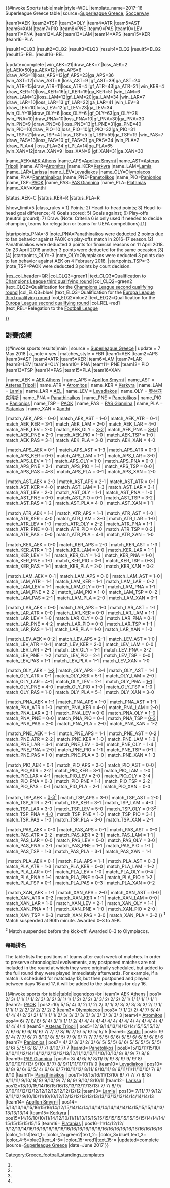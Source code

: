 <noinclude></noinclude>  </noinclude>{{\#invoke:Sports
table|main|style=WDL |template_name=2017–18 Superleague Greece table
|source=[Superleague
Greece](http://superleaguegreece.net/en/scoreboard/2017-2018-superleague-70),
[Soccerway](https://int.soccerway.com/national/greece/super-league/20172018/regular-season/r42568/)

|team1=AEK |team2=TSP |team3=OLY |team4=ATR |team5=AST |team6=XAN
|team7=PIO |team8=PNE |team9=PAS |team10=LEV |team11=PNA |team12=LAR
|team13=LAM |team14=APS |team15=KER |team16=PLA

|result1=CLQ3 |result2=CLQ2 |result3=ELQ3 |result4=ELQ2 |result5=ELQ2
|result15=REL |result16=REL

|update=complete |win_AEK=21|draw_AEK=7 |loss_AEK=2
|gf_AEK=50|ga_AEK=12 |win_APS=6
|draw_APS=11|loss_APS=13|gf_APS=23|ga_APS=36
|win_AST=12|draw_AST=9 |loss_AST=9 |gf_AST=39|ga_AST=24
|win_ATR=15|draw_ATR=11|loss_ATR=4 |gf_ATR=43|ga_ATR=21 |win_KER=4
|draw_KER=10|loss_KER=16|gf_KER=19|ga_KER=51 |win_LAM=6
|draw_LAM=12|loss_LAM=12|gf_LAM=20|ga_LAM=34 |win_LAR=7
|draw_LAR=10|loss_LAR=13|gf_LAR=22|ga_LAR=41 |win_LEV=8
|draw_LEV=10|loss_LEV=12|gf_LEV=23|ga_LEV=34
|win_OLY=18|draw_OLY=6 |loss_OLY=6 |gf_OLY=63|ga_OLY=28
|win_PNA=10|draw_PNA=10|loss_PNA=10|gf_PNA=30|ga_PNA=30 |win_PNE=9
|draw_PNE=8 |loss_PNE=13|gf_PNE=31|ga_PNE=40
|win_PIO=10|draw_PIO=10|loss_PIO=10|gf_PIO=32|ga_PIO=31
|win_TSP=21|draw_TSP=4 |loss_TSP=5 |gf_TSP=59|ga_TSP=19 |win_PAS=7
|draw_PAS=13|loss_PAS=10|gf_PAS=31|ga_PAS=34 |win_PLA=2
|draw_PLA=4 |loss_PLA=24|gf_PLA=14|ga_PLA=65
|win_XAN=12|draw_XAN=9 |loss_XAN=9 |gf_XAN=31|ga_XAN=30

|name_AEK=[AEK
Athens](https://zh.wikipedia.org/wiki/AEK_Athens_F.C. "wikilink")
|name_APS=[Apollon
Smyrni](https://zh.wikipedia.org/wiki/Apollon_Smyrni_F.C. "wikilink")
|name_AST=[Asteras
Tripoli](https://zh.wikipedia.org/wiki/Asteras_Tripoli_F.C. "wikilink")
|name_ATR=[Atromitos](https://zh.wikipedia.org/wiki/Atromitos_F.C. "wikilink")
|name_KER=[Kerkyra](https://zh.wikipedia.org/wiki/PAE_Kerkyra "wikilink")
|name_LAM=[Lamia](https://zh.wikipedia.org/wiki/Lamia_F.C. "wikilink")
|name_LAR=[Larissa](https://zh.wikipedia.org/wiki/Athlitiki_Enosi_Larissa_F.C. "wikilink")
|name_LEV=[Levadiakos](https://zh.wikipedia.org/wiki/Levadiakos_F.C. "wikilink")
|name_OLY=[Olympiacos](https://zh.wikipedia.org/wiki/Olympiacos_F.C. "wikilink")
|name_PNA=[Panathinaikos](https://zh.wikipedia.org/wiki/Panathinaikos_F.C. "wikilink")
|name_PNE=[Panetolikos](https://zh.wikipedia.org/wiki/Panetolikos_F.C. "wikilink")
|name_PIO=[Panionios](https://zh.wikipedia.org/wiki/Panionios_F.C. "wikilink")
|name_TSP=[PAOK](https://zh.wikipedia.org/wiki/PAOK_FC "wikilink")
|name_PAS=[PAS
Giannina](https://zh.wikipedia.org/wiki/PAS_Giannina_F.C. "wikilink")
|name_PLA=[Platanias](https://zh.wikipedia.org/wiki/Platanias_F.C. "wikilink")
|name_XAN=[Xanthi](https://zh.wikipedia.org/wiki/Xanthi_F.C. "wikilink")

|status_AEK=C |status_KER=R |status_PLA=R

|show_limit=5 |class_rules = 1) Points; 2) Head-to-head points; 3)
Head-to-head goal difference; 4) Goals scored; 5) Goals against; 6)
Play-offs (neutral ground); 7) Draw.
(Note: Criteria 6 is only used if needed to decide champion, teams for
relegation or teams for UEFA competitions).\[1\]

|startpoints_PNA=-8 |note_PNA=Panathinaikos were deducted 2 points due
to fan behavior against PAOK on play-offs match in 2016–17
season.\[2\]
Panathinaikos were deducted 3 points for financial reasons on 11 April
2018. On 23 April 2018 another 3 points were deducted for the same
occasion.\[3\]\[4\] |startpoints_OLY=-3 |note_OLY=Olympiakos were
deducted 3 points due to fan behavior against AEK on 4 February 2018.
|startpoints_TSP=-3 |note_TSP=PAOK were deducted 3 points by court
decision.

|res_col_header=QR |col_CLQ3=green1 |text_CLQ3=Qualification to
[Champions League third qualifying
round](https://zh.wikipedia.org/wiki/2018–19_UEFA_Champions_League#Third_qualifying_round "wikilink")
|col_CLQ2=green2 |text_CLQ2=Qualification for the [Champions League
second qualifying
round](https://zh.wikipedia.org/wiki/2018–19_UEFA_Champions_League#Second_qualifying_round "wikilink")
|col_ELQ3=blue1 |text_ELQ3=Qualification for the [Europa League third
qualifying
round](https://zh.wikipedia.org/wiki/2018–19_UEFA_Europa_League#Third_qualifying_round "wikilink")
|col_ELQ2=blue2 |text_ELQ2=Qualification for the [Europa League second
qualifying
round](https://zh.wikipedia.org/wiki/2018–19_UEFA_Europa_League#Second_qualifying_round "wikilink")
|col_REL=red1 |text_REL=Relegation to the [Football
League](https://zh.wikipedia.org/wiki/2018–19_Football_League_\(Greece\) "wikilink")

}}<noinclude>  </noinclude>

## 對賽成績

{{\#invoke:sports results|main | source = [Superleague
Greece](http://www.superleaguegreece.net/en/schedule/2017-2018-16) |
update = 7 May 2018 | a_note = yes | matches_style = FBR |team1=AEK
|team2=APS |team3=AST |team4=ATR |team5=KER |team6=LAM |team7=LAR
|team8=LEV |team9=OLY |team10= PNA |team11= PNE |team12= PIO |team13=TSP
|team14=PAS |team15=PLA |team16=XAN

| name_AEK = [AEK
Athens](https://zh.wikipedia.org/wiki/AEK雅典 "wikilink") | name_APS
= [Apollon
Smyrni](https://zh.wikipedia.org/wiki/Apollon_Smyrni_F.C. "wikilink") |
name_AST = [Asteras
Tripoli](https://zh.wikipedia.org/wiki/Asteras_Tripoli_F.C. "wikilink")
| name_ATR =
[Atromitos](https://zh.wikipedia.org/wiki/Atromitos_F.C. "wikilink") |
name_KER =
[Kerkyra](https://zh.wikipedia.org/wiki/PAE_Kerkyra "wikilink") |
name_LAM = [Lamia](https://zh.wikipedia.org/wiki/Lamia_F.C. "wikilink")
| name_LAR =
[AEL](https://zh.wikipedia.org/wiki/Athlitiki_Enosi_Larissa_F.C. "wikilink")
| name_LEV =
[Levadiakos](https://zh.wikipedia.org/wiki/Levadiakos_F.C. "wikilink") |
name_OLY =
[奧林匹克科斯](https://zh.wikipedia.org/wiki/奧林匹克科斯足球俱樂部 "wikilink")
| name_PNA =
[Panathinaikos](https://zh.wikipedia.org/wiki/Panathinaikos_F.C. "wikilink")
| name_PNE =
[Panetolikos](https://zh.wikipedia.org/wiki/Panetolikos_F.C. "wikilink")
| name_PIO =
[Panionios](https://zh.wikipedia.org/wiki/Panionios_G.S.S. "wikilink") |
name_TSP = [PAOK](https://zh.wikipedia.org/wiki/PAOK_FC "wikilink") |
name_PAS = [PAS
Giannina](https://zh.wikipedia.org/wiki/PAS_Giannina_F.C. "wikilink") |
name_PLA =
[Platanias](https://zh.wikipedia.org/wiki/Platanias_F.C. "wikilink") |
name_XAN =
[Xanthi](https://zh.wikipedia.org/wiki/Xanthi_F.C. "wikilink")

| match_AEK_APS = 0–0 | match_AEK_AST = 1–0 | match_AEK_ATR = 0–1
| match_AEK_KER = 3–1 | match_AEK_LAM = 2–0 | match_AEK_LAR = 4–0
| match_AEK_LEV = 2-0 | match_AEK_OLY =
[3-2](https://zh.wikipedia.org/wiki/Olympiacos–A.E.K._rivalry "wikilink")
| match_AEK_PNA =
[3–0](https://zh.wikipedia.org/wiki/A.E.K.–Panathinaikos_rivalry "wikilink")
| match_AEK_PNE = 2–0 | match_AEK_PIO = 1–0 | match_AEK_TSP =
[1–0](https://zh.wikipedia.org/wiki/Double-headed_eagles_derby "wikilink")
| match_AEK_PAS = 3-1 | match_AEK_PLA = 3-0 | match_AEK_XAN = 4-0

| match_APS_AEK = 0-1 | match_APS_AST = 1-3 | match_APS_ATR = 0-3
| match_APS_KER = 0-0 | match_APS_LAM = 1-1 | match_APS_LAR = 3-0
| match_APS_LEV = 1-1 | match_APS_OLY = 1-0 | match_APS_PNA = 0-0
| match_APS_PNE = 2-1 | match_APS_PIO = 1–1 | match_APS_TSP = 0-0
| match_APS_PAS = 4–3 | match_APS_PLA = 0–1 | match_APS_XAN = 2-0

| match_AST_AEK = 2-0 | match_AST_APS = 2-1 | match_AST_ATR = 0-1
| match_AST_KER = 4–0 | match_AST_LAM = 1–3 | match_AST_LAR = 3-1
| match_AST_LEV = 2-0 | match_AST_OLY = 1-1 | match_AST_PNA = 1-0
| match_AST_PNE = 0-0 | match_AST_PIO = 0-1 | match_AST_TSP = 3-2
| match_AST_PAS = 1–2 | match_AST_PLA = 4-0 | match_AST_XAN = 1-1

| match_ATR_AEK = 1–1 | match_ATR_APS = 1–1 | match_ATR_AST = 1-0
| match_ATR_KER = 4-0 | match_ATR_LAM = 3–0 | match_ATR_LAR = 1-0
| match_ATR_LEV = 1-0 | match_ATR_OLY = 2–2 | match_ATR_PNA = 1-1
| match_ATR_PNE = 0-1 | match_ATR_PIO = 0–0 | match_ATR_TSP = 0-2
| match_ATR_PAS = 0–0 | match_ATR_PLA = 4-1 | match_ATR_XAN = 1-0

| match_KER_AEK = 0-0 | match_KER_APS = 2-0 | match_KER_AST = 1-3
| match_KER_ATR = 1–3 | match_KER_LAM = 0-0 | match_KER_LAR = 1–1
| match_KER_LEV = 1-1 | match_KER_OLY = 1-3 | match_KER_PNA = 1-0
| match_KER_PNE = 1-0 | match_KER_PIO = 0–1 | match_KER_TSP = 0–3
| match_KER_PAS = 1-1 | match_KER_PLA = 2-0 | match_KER_XAN = 0-2

| match_LAM_AEK = 0–1 | match_LAM_APS = 0-0 | match_LAM_AST = 1-0
| match_LAM_ATR = 1-1 | match_LAM_KER = 1-1 | match_LAM_LAR = 0-2
| match_LAM_LEV = 1-1 | match_LAM_OLY = 0−1 | match_LAM_PNA = 1-1
| match_LAM_PNE = 2–2 | match_LAM_PIO = 1-0 | match_LAM_TSP = 0−2
| match_LAM_PAS = 2-1 | match_LAM_PLA = 2-0 | match_LAM_XAN = 0–1

| match_LAR_AEK = 0–0 | match_LAR_APS = 1-0 | match_LAR_AST = 1-1
| match_LAR_ATR = 0–0 | match_LAR_KER = 0-0 | match_LAR_LAM = 1-1
| match_LAR_LEV = 1–0 | match_LAR_OLY = 0–3 | match_LAR_PNA = 0-1
| match_LAR_PNE = 4-2 | match_LAR_PIO = 0-0 | match_LAR_TSP = 1–1
| match_LAR_PAS = 1–1 | match_LAR_PLA = 1–0 | match_LAR_XAN = 1-0

| match_LEV_AEK = 0–2 | match_LEV_APS = 2-1 | match_LEV_AST = 1-0
| match_LEV_ATR = 0-1 | match_LEV_KER = 2-0 | match_LEV_LAM = 0-0
| match_LEV_LAR = 2–1 | match_LEV_OLY = 1-1 | match_LEV_PNA = 3-2
| match_LEV_PNE = 1-2 | match_LEV_PIO = 2-1 | match_LEV_TSP = 0–0
| match_LEV_PAS = 1-1 | match_LEV_PLA = 1–1 | match_LEV_XAN = 1-0

| match_OLY_AEK =
[1–2](https://zh.wikipedia.org/wiki/Olympiacos–A.E.K._rivalry "wikilink")
| match_OLY_APS = 3–1 | match_OLY_AST = 1-1 | match_OLY_ATR = 0-1
| match_OLY_KER = 5-1 | match_OLY_LAM = 2–0 | match_OLY_LAR = 4–1
| match_OLY_LEV = 2-1 | match_OLY_PNA =
[1–1](https://zh.wikipedia.org/wiki/Derby_of_the_eternal_enemies "wikilink")
| match_OLY_PNE = 4-0 | match_OLY_PIO = 1-0 | match_OLY_TSP =
[1-0](https://zh.wikipedia.org/wiki/Olympiacos–PAOK_rivalry "wikilink")
| match_OLY_PAS = 1-0 | match_OLY_PLA = 5–1 | match_OLY_XAN = 3–0

| match_PNA_AEK =
[1–1](https://zh.wikipedia.org/wiki/A.E.K.–Panathinaikos_rivalry "wikilink")
| match_PNA_APS = 1–0 | match_PNA_AST = 1-1 | match_PNA_ATR = 1-0
| match_PNA_KER = 4–0 | match_PNA_LAM = 2–0 | match_PNA_LAR = 2-1
| match_PNA_LEV = 0-0 | match_PNA_OLY =
[1–0](https://zh.wikipedia.org/wiki/Derby_of_the_eternal_enemies "wikilink")
| match_PNA_PNE = 0-0 | match_PNA_PIO = 0–1 | match_PNA_TSP =
[0-3](https://zh.wikipedia.org/wiki/Panathinaikos-PAOK_rivalry "wikilink")
| match_PNA_PAS = 2–0 | match_PNA_PLA = 2–0 | match_PNA_XAN = 1-2

| match_PNE_AEK = 1–4 | match_PNE_APS = 1-1 | match_PNE_AST = 0-2
| match_PNE_ATR = 2–2 | match_PNE_KER = 1-0 | match_PNE_LAM = 1-0
| match_PNE_LAR = 3-1 | match_PNE_LEV = 0–1 | match_PNE_OLY = 1-4
| match_PNE_PNA = 2–0 | match_PNE_PIO = 1-1 | match_PNE_TSP = 0–1
| match_PNE_PAS = 1-0 | match_PNE_PLA = 3–0 | match_PNE_XAN = 1–3

| match_PIO_AEK = 0-1 | match_PIO_APS = 2-0 | match_PIO_AST = 0–0
| match_PIO_ATR = 2-2 | match_PIO_KER = 3–1 | match_PIO_LAM = 1-0
| match_PIO_LAR = 4-1 | match_PIO_LEV = 2-0 | match_PIO_OLY = 3-4
| match_PIO_PNA = 0-3 | match_PIO_PNE = 1-1 | match_PIO_TSP = 2-2
| match_PIO_PAS = 0-1 | match_PIO_PLA = 2-1 | match_PIO_XAN = 0-0

| match_TSP_AEK =
[0-3<sup>1</sup>](https://zh.wikipedia.org/wiki/Double-headed_eagles_derby "wikilink")
| match_TSP_APS = 3-0 | match_TSP_AST = 2-0 | match_TSP_ATR = 2-1
| match_TSP_KER = 3-1 | match_TSP_LAM = 4-0 | match_TSP_LAR = 3-0
| match_TSP_LEV = 5–0 | match_TSP_OLY =
[0-3<sup>2</sup>](https://zh.wikipedia.org/wiki/Olympiacos–PAOK_rivalry "wikilink")
| match_TSP_PNA =
[4-0](https://zh.wikipedia.org/wiki/Panathinaikos-PAOK_rivalry "wikilink")
| match_TSP_PNE = 1-0 | match_TSP_PIO = 3-1 | match_TSP_PAS = 1-0
| match_TSP_PLA = 3-0 | match_TSP_XAN = 2-1

| match_PAS_AEK = 0-0 | match_PAS_APS = 0-1 | match_PAS_AST = 0–0
| match_PAS_ATR = 2-2 | match_PAS_KER = 2–1 | match_PAS_LAM = 1-1
| match_PAS_LAR = 0-0 | match_PAS_LEV = 0–0 | match_PAS_OLY = 3-0
| match_PAS_PNA = 2-1 | match_PAS_PNE = 1–1 | match_PAS_PIO = 1-1
| match_PAS_TSP = 1-3 | match_PAS_PLA = 3-1 | match_PAS_XAN = 1-1

| match_PLA_AEK = 0-1 | match_PLA_APS = 1–1 | match_PLA_AST = 0–3
| match_PLA_ATR = 1-3 | match_PLA_KER = 0–0 | match_PLA_LAM = 1–2
| match_PLA_LAR = 0-1 | match_PLA_LEV = 1-0 | match_PLA_OLY = 0–4
| match_PLA_PNA = 1–1 | match_PLA_PNE = 0–3 | match_PLA_PIO = 1-2
| match_PLA_TSP = 0–1 | match_PLA_PAS = 0–3 | match_PLA_XAN = 0–2

| match_XAN_AEK = 1-1 | match_XAN_APS = 2–0 | match_XAN_AST = 0-0
| match_XAN_ATR = 0–2 | match_XAN_KER = 1-1 | match_XAN_LAM = 0–0
| match_XAN_LAR = 1-0 | match_XAN_LEV = 2-1 | match_XAN_OLY = 1–1
| match_XAN_PNA = 1-1 | match_XAN_PNE = 1–0 | match_XAN_PIO = 2–0
| match_XAN_TSP = 0–3 | match_XAN_PAS = 3-0 | match_XAN_PLA = 3–2
}} <sup>1</sup> Match suspended at 90th minute. Awarded 0–3 to AEK.

<sup>2</sup> Match suspended before the kick-off. Awarded 0–3 to
Olympiacos.

### 每輪排名

The table lists the positions of teams after each week of matches. In
order to preserve chronological evolvements, any postponed matches are
not included in the round at which they were originally scheduled, but
added to the full round they were played immediately afterwards. For
example, if a match is scheduled for matchday 13, but then postponed and
played between days 16 and 17, it will be added to the standings for day
16.

{{\#invoke:sports rbr table|table|legendpos=br |team1= [AEK
Athens](https://zh.wikipedia.org/wiki/AEK_Athens_F.C. "wikilink") |
pos1= 2/ 3/ 1/ 1/ 1/ 1/ 2/ 3/ 3/ 2/ 3/ 1/ 1/ 1/ 2/ 2/ 2/ 3/ 3/ 2/ 2/ 2/
2/ 1/ 1/ 1/ 1/ 1/ 1/ 1 |team2=
[PAOK](https://zh.wikipedia.org/wiki/PAOK_FC "wikilink") | pos2=10/ 5/
5/ 4/ 3/ 2/ 1/ 2/ 2/ 3/ 1/ 3/ 3/ 3/ 3/ 3/ 3/ 2/ 1/ 1/ 1/ 1/ 1/ 2/ 2/ 2/
2/ 2/ 2/ 2 |team3=
[Olympiacos](https://zh.wikipedia.org/wiki/Olympiacos_F.C. "wikilink") |
pos3= 1/ 1/ 2/ 2/ 4/ 7/ 5/ 4/ 4/ 4/ 4/ 2/ 2/ 2/ 1/ 1/ 1/ 1/ 2/ 3/ 3/ 3/
3/ 3/ 3/ 3/ 3/ 3/ 3/ 3 |team4=
[Atromitos](https://zh.wikipedia.org/wiki/Atromitos_F.C. "wikilink") |
pos4= 6/ 7/ 8/ 8/ 5/ 4/ 3/ 1/ 1/ 1/ 2/ 4/ 4/ 4/ 4/ 4/ 4/ 4/ 4/ 4/ 4/ 4/
4/ 4/ 4/ 4/ 4/ 4/ 4/ 4 |team5= [Asteras
Tripoli](https://zh.wikipedia.org/wiki/Asteras_Tripoli_F.C. "wikilink")
| pos5=12/ 9/14/13/14/13/14/15/15/15/12/ 7/ 6/ 6/ 6/ 6/ 6/ 6/ 7/ 7/ 7/
8/ 9/ 7/ 5/ 5/ 6/ 5/ 5/ 5 |team6=
[Xanthi](https://zh.wikipedia.org/wiki/Xanthi_F.C. "wikilink") | pos6=
9/ 6/ 4/ 7/ 7/ 6/ 7/ 8/10/ 8/ 5/ 5/ 7/ 9/ 9/ 7/ 7/ 7/ 5/ 5/ 6/ 6/ 5/ 5/
6/ 6/ 5/ 6/ 6/ 6 |team7=
[Panionios](https://zh.wikipedia.org/wiki/Panionios_G.S.S. "wikilink") |
pos7= 4/ 2/ 3/ 3/ 2/ 3/ 6/ 5/ 5/ 5/ 6/ 6/ 5/ 5/ 5/ 5/ 5/ 5/ 6/ 6/ 5/ 5/
6/ 6/ 7/ 7/ 8/10/ 7/ 7 |team8=
[Panetolikos](https://zh.wikipedia.org/wiki/Panetolikos_F.C. "wikilink")
| pos8=15/12/11/15/10/
8/10/11/12/14/14/12/12/13/13/13/12/11/12/12/11/10/10/10/ 8/ 8/ 9/ 7/ 8/
8 |team9= [PAS
Giannina](https://zh.wikipedia.org/wiki/PAS_Giannina_F.C. "wikilink") |
pos9= 3/ 4/ 6/ 5/ 8/11/ 9/ 9/ 8/ 9/ 9/ 9/ 8/ 8/10/10/11/13/ 9/10/ 8/ 7/
8/ 9/11/11/11/11/11/ 9 |team10=
[Levadiakos](https://zh.wikipedia.org/wiki/Levadiakos_F.C. "wikilink") |
pos10= 8/ 8/ 9/ 6/ 6/ 5/ 4/ 6/ 6/ 6/ 7/10/11/12/ 8/11/ 8/10/11/ 8/
9/11/11/11/10/10/ 7/ 9/ 9/10 |team11=
[Panathinaikos](https://zh.wikipedia.org/wiki/Panathinaikos_F.C. "wikilink")
| pos11=16/15/16/11/13/10/ 8/ 7/ 7/ 7/ 8/ 8/ 9/11/11/ 9/10/ 8/ 8/ 9/10/
9/ 7/ 8/ 9/ 9/10/ 8/10/11 |team12=
[Larissa](https://zh.wikipedia.org/wiki/Athlitiki_Enosi_Larissa_F.C. "wikilink")
| pos12=13/10/15/14/16/15/16/13/13/13/11/13/13/ 7/ 7/ 8/ 9/
9/10/11/12/12/12/12/12/12/12/12/12/12 |team13=
[Lamia](https://zh.wikipedia.org/wiki/Lamia_F.C. "wikilink") | pos13=
7/11/ 7/ 9/12/ 9/11/12/
9/10/10/11/10/10/12/12/13/12/13/13/13/13/13/13/13/14/14/14/14/13
|team14=
[Apollon Smyrni](https://zh.wikipedia.org/wiki/Apollon_Smyrni_F.C. "wikilink")
| pos14=
5/13/13/16/15/16/15/16/14/12/15/14/14/14/14/14/14/14/14/14/14/15/15/15/14/13/13/13/13/14
|team15= [Kerkyra](https://zh.wikipedia.org/wiki/PAE_Kerkyra "wikilink")
|
pos15=14/16/10/10/11/14/12/10/11/11/13/15/15/15/15/15/15/15/15/15/15/14/14/14/15/15/15/15/15/15
|team16=
[Platanias](https://zh.wikipedia.org/wiki/Platanias_F.C. "wikilink") |
pos16=11/14/12/12/
9/12/13/14/16/16/16/16/16/16/16/16/16/16/16/16/16/16/16/16/16/16/16/16/16/16
|color_1=1st|text_1= |color_2=green2|text_2=
|color_3=blue1|text_3= |color_4-5=blue2|text_4-5=
|color_15-=red1|text_15-= |updated=complete |source=[Superleague
Greece](http://www.superleaguegreece.net/el/scoreboard) |date=June 2017
}}

[Category:Greece_football_standings_templates](https://zh.wikipedia.org/wiki/Category:Greece_football_standings_templates "wikilink")

1.
2.
3.
4.